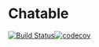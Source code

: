# Chatable
[![Build Status](https://travis-ci.org/globalroo/chatable.svg?branch=master)](https://travis-ci.org/globalroo/chatable)[![codecov](https://codecov.io/gh/globalroo/chatable/branch/master/graph/badge.svg)](https://codecov.io/gh/globalroo/chatable)